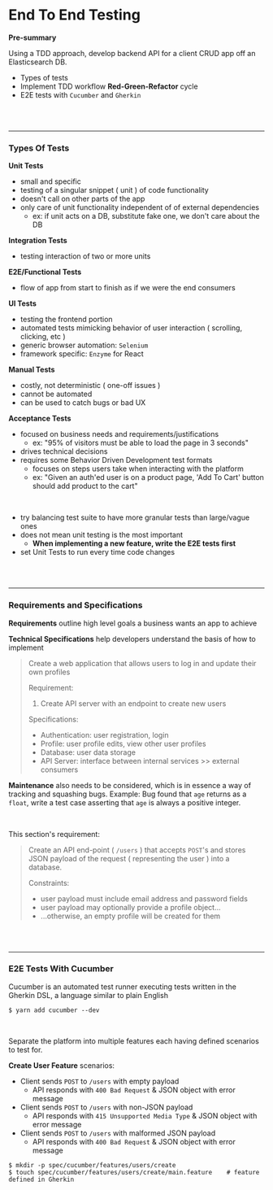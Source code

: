 # End To End Testing

__Pre-summary__

Using a TDD approach, develop backend API for a client CRUD app off an Elasticsearch DB.

- Types of tests
- Implement TDD workflow __Red-Green-Refactor__ cycle
- E2E tests with `Cucumber` and `Gherkin`

<br><br>



--------------------------------------------------------------------------------
### Types Of Tests

__Unit Tests__

- small and specific
- testing of a singular snippet ( unit ) of code functionality
- doesn't call on other parts of the app
- only care of unit functionality independent of of external dependencies
  + ex: if unit acts on a DB, substitute fake one, we don't care about the DB


__Integration Tests__

- testing interaction of two or more units


__E2E/Functional Tests__

- flow of app from start to finish as if we were the end consumers


__UI Tests__

- testing the frontend portion
- automated tests mimicking behavior of user interaction ( scrolling, clicking, etc )
- generic browser automation: `Selenium`
- framework specific: `Enzyme` for React


__Manual Tests__

- costly, not deterministic ( one-off issues )
- cannot be automated
- can be used to catch bugs or bad UX


__Acceptance Tests__

- focused on business needs and requirements/justifications
  + ex: "95% of visitors must be able to load the page in 3 seconds"
- drives technical decisions
- requires some Behavior Driven Development test formats
  + focuses on steps users take when interacting with the platform
  + ex: "Given an auth'ed user is on a product page, 'Add To Cart' button should add product to the cart"

<br>

- try balancing test suite to have more granular tests than large/vague ones
- does not mean unit testing is the most important
  + __When implementing a new feature, write the E2E tests first__
- set Unit Tests to run every time code changes

<br><br>



--------------------------------------------------------------------------------
### Requirements and Specifications

__Requirements__ outline high level goals a business wants an app to achieve

__Technical Specifications__ help developers understand the basis of how to implement

> Create a web application that allows users to log in and
> update their own profiles
>
> Requirement:
> 1. Create API server with an endpoint to create new users
>
> Specifications:
> - Authentication: user registration, login
> - Profile: user profile edits, view other user profiles
> - Database: user data storage
> - API Server: interface between internal services >> external consumers

__Maintenance__ also needs to be considered, which is in essence a way of tracking
and squashing bugs. Example: Bug found that `age` returns as a `float`, write a
test case asserting that `age` is always a positive integer.

<br>

This section's requirement:

> Create an API end-point ( `/users` ) that accepts `POST`'s and stores JSON
> payload of the request ( representing the user ) into a database.
>
> Constraints:
> - user payload must include email address and password fields
> - user payload may optionally provide a profile object...
> - ...otherwise, an empty profile will be created for them

<br><br>



--------------------------------------------------------------------------------
### E2E Tests With Cucumber

Cucumber is an automated test runner executing tests written in the Gherkin DSL,
a language similar to plain English

```
$ yarn add cucumber --dev
```

<br>

Separate the platform into multiple features each having defined scenarios to test for.

__Create User Feature__ scenarios:

- Client sends `POST` to `/users` with empty payload
  + API responds with `400 Bad Request` & JSON object with error message
- Client sends `POST` to `/users` with non-JSON payload
  + API responds with `415 Unsupported Media Type` & JSON object with error message
- Client sends `POST` to `/users` with malformed JSON payload
  + API responds with `400 Bad Request` & JSON object with error message

```
$ mkdir -p spec/cucumber/features/users/create
$ touch spec/cucumber/features/users/create/main.feature    # feature defined in Gherkin
```